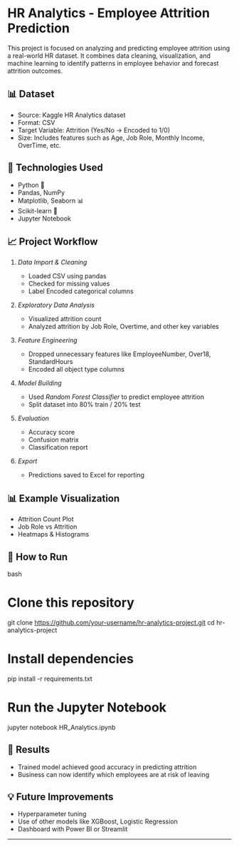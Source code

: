 # HR Analytics - Employee Attrition Prediction

This project is focused on analyzing and predicting employee attrition using a real-world HR dataset. It combines data cleaning, visualization, and machine learning to identify patterns in employee behavior and forecast attrition outcomes.

## 📊 Dataset

- Source: Kaggle HR Analytics dataset
- Format: CSV
- Target Variable: Attrition (Yes/No → Encoded to 1/0)
- Size: Includes features such as Age, Job Role, Monthly Income, OverTime, etc.

## 🔧 Technologies Used

- Python 🐍
- Pandas, NumPy
- Matplotlib, Seaborn 📊
- Scikit-learn 🤖
- Jupyter Notebook

## 📈 Project Workflow

1. *Data Import & Cleaning*
   - Loaded CSV using pandas
   - Checked for missing values
   - Label Encoded categorical columns

2. *Exploratory Data Analysis*
   - Visualized attrition count
   - Analyzed attrition by Job Role, Overtime, and other key variables

3. *Feature Engineering*
   - Dropped unnecessary features like EmployeeNumber, Over18, StandardHours
   - Encoded all object type columns

4. *Model Building*
   - Used *Random Forest Classifier* to predict employee attrition
   - Split dataset into 80% train / 20% test

5. *Evaluation*
   - Accuracy score
   - Confusion matrix
   - Classification report

6. *Export*
   - Predictions saved to Excel for reporting

## 📊 Example Visualization

- Attrition Count Plot
- Job Role vs Attrition
- Heatmaps & Histograms

## 📁 How to Run

bash
# Clone this repository
git clone https://github.com/your-username/hr-analytics-project.git
cd hr-analytics-project

# Install dependencies
pip install -r requirements.txt

# Run the Jupyter Notebook
jupyter notebook HR_Analytics.ipynb


## 📌 Results

- Trained model achieved good accuracy in predicting attrition
- Business can now identify which employees are at risk of leaving

## 💡 Future Improvements

- Hyperparameter tuning
- Use of other models like XGBoost, Logistic Regression
- Dashboard with Power BI or Streamlit

---
